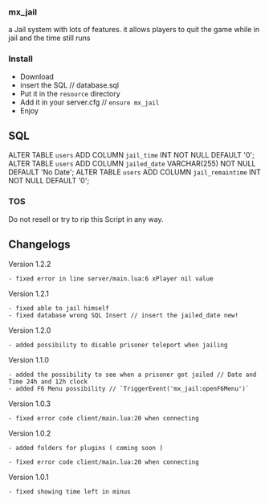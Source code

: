 ### mx_jail

a Jail system with lots of features. 
it allows players to quit the game while in jail and the time still runs


### Install
- Download
- insert the SQL // database.sql
- Put it in the `resource` directory
- Add it in your server.cfg // `ensure mx_jail`
- Enjoy

## SQL

ALTER TABLE `users` ADD COLUMN `jail_time` INT NOT NULL DEFAULT '0';
ALTER TABLE `users` ADD COLUMN `jailed_date` VARCHAR(255) NOT NULL DEFAULT 'No Date';
ALTER TABLE `users` ADD COLUMN `jail_remaintime` INT NOT NULL DEFAULT '0';

### TOS

Do not resell or try to rip this Script in any way.


## Changelogs

Version 1.2.2

    - fixed error in line server/main.lua:6 xPlayer nil value

Version 1.2.1

    - fixed able to jail himself
    - fixed database wrong SQL Insert // insert the jailed_date new!

Version 1.2.0

    - added possibility to disable prisoner teleport when jailing

Version 1.1.0

    - added the possibility to see when a prisoner got jailed // Date and Time 24h and 12h clock
    - added F6 Menu possibility // `TriggerEvent('mx_jail:openF6Menu')`


Version 1.0.3
    
    - fixed error code client/main.lua:20 when connecting

Version 1.0.2
    
    - added folders for plugins ( coming soon )
    
    - fixed error code client/main.lua:20 when connecting

Version 1.0.1
    
    - fixed showing time left in minus
